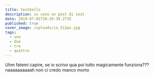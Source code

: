 ```yaml
---
title: testbello
description: io sono un post di test
date: 2019-07-01T20:26:39.273Z
published: true
cover_image: /uploads/io_512px.jpg
tags:
  - uno
  - due
  - tre
  - quattro
---
```

Uhm fatemi capire, se io scrivo qua poi tutto magicamente funziona??? naaaaaaaaaah non ci credo manco morto
